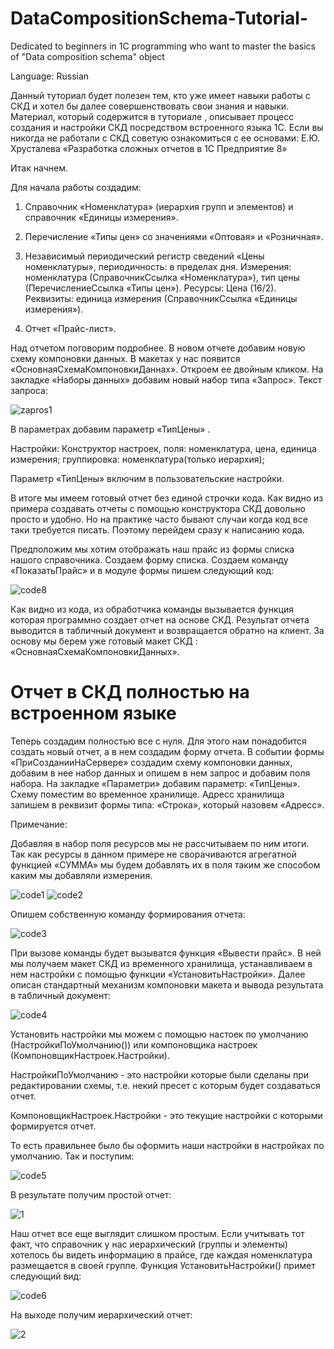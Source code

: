 # DataCompositionSchema-Tutorial-
Dedicated to beginners in 1C programming who want to master the basics of "Data composition schema" object

Language: Russian

Данный туториал будет полезен тем, кто уже имеет навыки работы с СКД и хотел бы далее совершенствовать свои знания и навыки. Материал, который содержится в туториале ,  описывает процесс создания и настройки СКД посредством встроенного языка 1С. Если вы никогда не работали с СКД советую ознакомиться с ее основами: Е.Ю. Хрусталева «Разработка сложных отчетов в 1С Предприятие 8»

Итак начнем.

Для начала работы создадим:

1.	Справочник «Номенклатура» (иерархия групп и элементов) и справочник «Единицы измерения». 

2.	Перечисление «Типы цен» со значениями «Оптовая» и «Розничная».

3.	Независимый периодический регистр сведений «Цены номенклатуры»,  периодичность: в пределах дня. Измерения: номенклатура (СправочникСсылка «Номенклатура»), тип цены (ПеречислениеСсылка «Типы цен»). Ресурсы: Цена (16/2). Реквизиты: единица измерения (СправочникСсылка «Единицы измерения»).

4.	Отчет «Прайс-лист».

Над отчетом поговорим подробнее. В новом отчете добавим новую схему компоновки данных. В макетах у нас появится «ОсновнаяСхемаКомпоновкиДаннах». Откроем ее двойным кликом. На закладке «Наборы данных» добавим новый набор типа «Запрос».
Текст запроса:

![zapros1](https://cloud.githubusercontent.com/assets/11144999/6415143/aeefcc7c-bea5-11e4-9a49-8f32d885dfec.jpg)

В параметрах добавим  параметр «ТипЦены» .

Настройки:
Конструктор настроек, поля: номенклатура, цена, единица измерения;  группировка: номенклатура(только иерархия);

Параметр «ТипЦены» включим в пользовательские настройки.

   В итоге мы имеем готовый отчет без единой строчки кода. Как видно из примера создавать отчеты с помощью конструктора СКД  довольно просто и удобно.
  Но на практике часто бывают случаи когда код все таки требуется писать. Поэтому перейдем сразу к написанию кода.

   Предположим мы хотим отображать наш прайс из формы списка нашого справочника. Создаем форму списка. Создаем команду  «ПоказатьПрайс» и в модуле формы пишем следующий код:

![code8](https://cloud.githubusercontent.com/assets/11144999/6415164/e56377a4-bea5-11e4-8084-28e22df3aae2.jpg)

  Как видно из кода, из обработчика команды вызывается функция которая программно создает отчет на основе СКД. Результат отчета выводится в табличный документ и возвращается обратно на клиент. За основу мы берем уже готовый макет СКД : «ОсновнаяСхемаКомпоновкиДанных».

# Отчет в СКД полностью на встроенном языке <Head/>

Теперь создадим полностью все с нуля.  Для этого нам понадобится создать новый отчет, а в нем создадим форму отчета.
  В событии формы «ПриСозданииНаСервере» создадим схему компоновки данных, добавим в нее набор данных и опишем в нем запрос и добавим поля набора. На закладке «Параметри» добавим параметр: «ТипЦены».
  Схему поместим во временное хранилище. Адресс хранилища запишем в реквизит формы типа: «Строка», который назовем «Адресс».

Примечание: 

   Добавляя в набор поля ресурсов мы не рассчитываем по ним итоги. Так как ресурсы в данном примере не сворачиваются агрегатной функцией «СУММА» мы будем добавлять их в поля таким же способом каким мы добавляли измерения.

![code1](https://cloud.githubusercontent.com/assets/11144999/6413751/29cf7056-be9b-11e4-85b0-8a8d68da1d20.jpg)
![code2](https://cloud.githubusercontent.com/assets/11144999/6413979/fa03d1e4-be9c-11e4-89de-63015a7bf8e6.jpg)

Опишем собственную команду формирования отчета:

![code3](https://cloud.githubusercontent.com/assets/11144999/6414181/3a346ea8-be9e-11e4-86f4-b95b8956fa04.jpg)

  При вызове команды будет вызыватся  функция «Вывести прайс». В ней  мы получаем макет СКД из временного хранилища, устанавливаем в нем настройки с помощью функции «УстановитьНастройки». Далее описан стандартный механизм компоновки макета и вывода результата в табличный документ:

![code4](https://cloud.githubusercontent.com/assets/11144999/6414330/30789b90-be9f-11e4-9355-870f7a7e7778.jpg)

Установить настройки мы можем с помощью настоек по умолчанию (НастройкиПоУмолчанию()) или компоновщика настроек (КомпоновщикНастроек.Настройки).

НастройкиПоУмолчанию  -  это настройки которые были сделаны при редактировании схемы, т.е. некий пресет с которым будет создаваться отчет.

КомпоновщикНастроек.Настройки - это текущие настройки с которыми формируется отчет.

То есть правильнее было бы оформить наши настройки в настройках по умолчанию.  Так и поступим:

![code5](https://cloud.githubusercontent.com/assets/11144999/6415413/aa1b9026-bea7-11e4-9012-4db98aab4600.jpg)

В результате получим простой отчет:

![1](https://cloud.githubusercontent.com/assets/11144999/6414623/5f76d9e6-bea1-11e4-8d4e-8e798f03bc8e.jpg)

Наш отчет все еще выглядит слишком простым.  Если учитывать тот факт, что справочник у нас  иерархический  (группы и элементы) хотелось бы видеть информацию в прайсе, где каждая номенклатура размещается в своей группе. Функция УстановитьНастройки() примет следующий вид:

![code6](https://cloud.githubusercontent.com/assets/11144999/6415509/3b160782-bea8-11e4-8817-e78bff528cbd.jpg)

На выходе получим иерархический отчет:

![2](https://cloud.githubusercontent.com/assets/11144999/6414765/b511e872-bea2-11e4-962c-3c186641d1a9.jpg)
